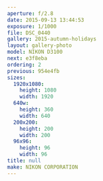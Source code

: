 ```yaml
---
aperture: f/2.8
date: 2015-09-13 13:44:53
exposure: 1/1000
file: DSC_0440
gallery: 2015-autumn-holidays
layout: gallery-photo
model: NIKON D3100
next: e3f8eba
ordering: 2
previous: 954e4fb
sizes:
  1920x1080:
    height: 1080
    width: 1920
  640w:
    height: 360
    width: 640
  200x200:
    height: 200
    width: 200
  96x96:
    height: 96
    width: 96
title: null
make: NIKON CORPORATION
---
```

